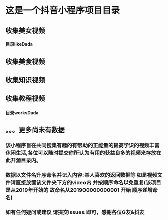 # 这是一个抖音小程序项目目录
## 收集美女视频 
#### 目录likeDada
## 收集美食视频
## 收集知识视频
## 收集教程视频
#### 目录worksDada
## 。。。更多尚未有数据
### 该小程序旨在共同搜集有趣的有帮助的正能量的提高学识的视频丰富休闲生活,各位可以随时提交你所认为有用的获益良多的视频来存放在此开源目录内。
### 数据以文件名升序命名并记入内容:某人喜欢的返回数据等 如是视频文件请直接放置该文件夹下方的video内 并按顺序命名以免重复(该项目是从2019年开始的 故命名从201900000000001 开始 顺序递增命名)
### 如有任何疑问或建议 请提交Issues 即可，感谢各位G友&抖友
